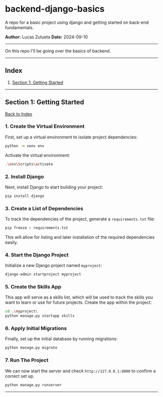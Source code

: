 # backend-django-basics
A repo for a basic project using django and getting started on back-end fundamentals.

**Author:** Lucas Zulueta
**Date:** 2024-09-10

---

On this repo I'll be going over the basics of backend.

---

## Index

1. [Section 1: Getting Started](#getting-started)

---

## Section 1: Getting Started

[Back to Index](#index)

### 1. Create the Virtual Environment
First, set up a virtual environment to isolate project dependencies:
```bash
python -m venv env
```
Activate the virtual environment:
```bash
.\env\Scripts\activate
```

### 2. Install Django
Next, install Django to start building your project:
```bash
pip install django
```

### 3. Create a List of Dependencies
To track the dependencies of the project, generate a `requirements.txt` file:
```bash
pip freeze > requirements.txt
```
This will allow for listing and later installation of the required dependencies easily.

### 4. Start the Django Project
Initialize a new Django project named `myproject`:
```bash
django-admin startproject myproject
```

### 5. Create the Skills App
This app will serve as a skills list, which will be used to track the skills you want to learn or use for future projects. Create the app within the project:
```bash
cd .\myproject\
python manage.py startapp skills
```

### 6. Apply Initial Migrations
Finally, set up the initial database by running migrations:
```bash
python manage.py migrate
```

### 7. Run The Project
We can now start the server and check `http://127.0.0.1:8000` to confirm a correct set up.
```bash
python manage.py runserver
```

---
